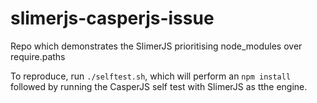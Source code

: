 # slimerjs-casperjs-issue
Repo which demonstrates the SlimerJS prioritising node_modules over require.paths

To reproduce, run `./selftest.sh`, which will perform an `npm install` followed by running the CasperJS self test with SlimerJS as tthe engine.
